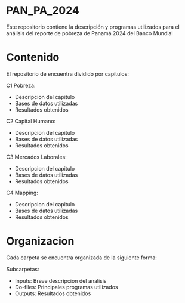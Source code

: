 # PAN_PA_2024
Este repositorio contiene la descripción y programas utilizados para el análisis del reporte de pobreza de Panamá 2024 del Banco Mundial

# Contenido
El repositorio de encuentra dividido por capitulos:

C1 Pobreza:

* Descripcion del capitulo
* Bases de datos utilizadas
* Resultados obtenidos

C2 Capital Humano:

* Descripcion del capitulo
* Bases de datos utilizadas
* Resultados obtenidos
  
C3 Mercados Laborales:

* Descripcion del capitulo
* Bases de datos utilizadas
* Resultados obtenidos
  
C4 Mapping:

* Descripcion del capitulo
* Bases de datos utilizadas
* Resultados obtenidos

# Organizacion 
Cada carpeta se encuentra organizada de la siguiente forma:

Subcarpetas:
 * Inputs: Breve descripcion del analisis
 * Do-files: Principales programas utilizados 
 * Outputs: Resultados obtenidos
